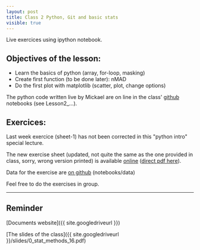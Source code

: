 ```yaml
---
layout: post
title: Class 2 Python, Git and basic stats
visible: true
---
```


<!--This will be shown in the main page-->
<div class="message">
  Live exercices using ipython notebook.
</div>
  
## Objectives of the lesson:

* Learn the basics of python (array, for-loop, masking)
* Create first function (to be done later): nMAD
* Do the first plot with matplotlib (scatter, plot, change options)

<!--more-->

The python code written live by Mickael are on line in the class' [github]({{site.giturl}}/StatisticalMethods2016) notebooks (see Lesson2_...).

## Exercices:

Last week exercice (sheet-1) has not been corrected in this "python intro" special lecture.

The new exercise sheet (updated, not quite the same as the one provided in class, sorry, wrong version printed) is available [online]({{site.googledriveurl}}) ([direct pdf here]({{site.googledriveurl}}/exercises/exercise_sheet2.pdf)). 

Data for the exercise are [on github]({{site.giturl}}/StatisticalMethods2016) (notebooks/data)

Feel free to do the exercises in group.

***

## Reminder

[Documents website]({{ site.googledriveurl }})

[The slides of the class]({{ site.googledriveurl }}/slides/0_stat_methods_16.pdf)
